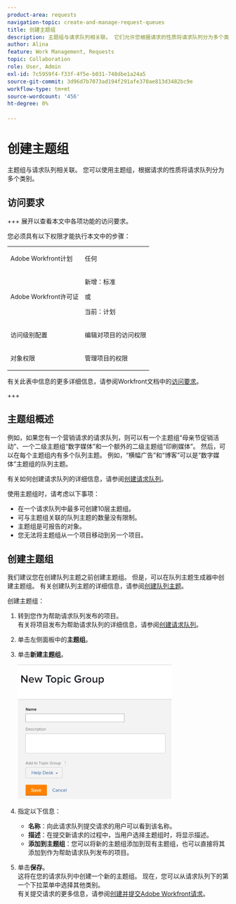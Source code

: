 ```yaml
---
product-area: requests
navigation-topic: create-and-manage-request-queues
title: 创建主题组
description: 主题组与请求队列相关联。 它们允许您根据请求的性质将请求队列分为多个类别。
author: Alina
feature: Work Management, Requests
topic: Collaboration
role: User, Admin
exl-id: 7c5959f4-f33f-4f5e-b031-748dbe1a24a5
source-git-commit: 3d96d7b7073ad194f291afe370ae813d3482bc9e
workflow-type: tm+mt
source-wordcount: '456'
ht-degree: 0%

---
```


# 创建主题组

<!-- Audited: 2/2024 -->

主题组与请求队列相关联。 您可以使用主题组，根据请求的性质将请求队列分为多个类别。

## 访问要求

+++ 展开以查看本文中各项功能的访问要求。

您必须具有以下权限才能执行本文中的步骤：

<table style="table-layout:auto"> 
 <col> 
 <col> 
 <tbody> 
  <tr> 
   <td role="rowheader">Adobe Workfront计划</td> 
   <td> <p>任何 </p> </td> 
  </tr> 
  <tr> 
   <td role="rowheader"> <p role="rowheader">Adobe Workfront许可证</p> </td> 
   <td>   
      <p>新增：标准</p>
      <p>或</p> 
      <p>当前：计划</p>
 </td> 
  </tr> 
  <tr> 
   <td role="rowheader">访问级别配置</td> 
   <td> <p>编辑对项目的访问权限</p> </td> 
  </tr> 
  <tr> 
   <td role="rowheader">对象权限</td> 
   <td> <p> 管理项目的权限</p> </td> 
  </tr> 
 </tbody> 
</table>

有关此表中信息的更多详细信息，请参阅Workfront文档中的[访问要求](/help/quicksilver/administration-and-setup/add-users/access-levels-and-object-permissions/access-level-requirements-in-documentation.md)。

+++

## 主题组概述

例如，如果您有一个营销请求的请求队列，则可以有一个主题组“母亲节促销活动”、一个二级主题组“数字媒体”和一个额外的二级主题组“印刷媒体”。 然后，可以在每个主题组内有多个队列主题。 例如，“横幅广告”和“博客”可以是“数字媒体”主题组的队列主题。

有关如何创建请求队列的详细信息，请参阅[创建请求队列](../../../manage-work/requests/create-and-manage-request-queues/create-request-queue.md)。

使用主题组时，请考虑以下事项：

* 在一个请求队列中最多可创建10层主题组。
* 可与主题组关联的队列主题的数量没有限制。
* 主题组是可报告的对象。
* 您无法将主题组从一个项目移动到另一个项目。

## 创建主题组

我们建议您在创建队列主题之前创建主题组。 但是，可以在队列主题生成器中创建主题组。 有关创建队列主题的详细信息，请参阅[创建队列主题](../../../manage-work/requests/create-and-manage-request-queues/create-queue-topics.md)。

创建主题组：

1. 转到您作为帮助请求队列发布的项目。\
   有关将项目发布为帮助请求队列的详细信息，请参阅[创建请求队列](../../../manage-work/requests/create-and-manage-request-queues/create-request-queue.md)。

1. 单击左侧面板中的&#x200B;**主题组**。
1. 单击&#x200B;**新建主题组**。

   ![](assets/new-topic-group-box-nwe-350x306.png)

1. 指定以下信息：

   * **名称**：向此请求队列提交请求的用户可以看到该名称。
   * **描述**：在提交新请求的过程中，当用户选择主题组时，将显示描述。
   * **添加到主题组**：您可以将新的主题组添加到现有主题组，也可以直接将其添加到作为帮助请求队列发布的项目。

1. 单击&#x200B;**保存**。\
   这将在您的请求队列中创建一个新的主题组。 现在，您可以从请求队列下的第一个下拉菜单中选择其他类别。\
   有关提交请求的更多信息，请参阅[创建并提交Adobe Workfront请求](../../../manage-work/requests/create-requests/create-submit-requests.md)。
